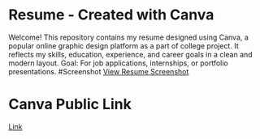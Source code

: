 # Resume - Created with Canva

Welcome! This repository contains my resume designed using Canva, a popular online graphic design platform  as a part of college project. It reflects my skills, education, experience, and career goals in a clean and modern layout.
Goal: For job applications, internships, or portfolio presentations.
#Screenshot
[View Resume Screenshot](https://drive.google.com/file/d/1UP78FoXyydV0xCM2-kZspzTpm234Cois/view?usp=sharing)
# Canva Public Link
[Link](https://www.canva.com/design/DAGvXfrckMc/SYZ25mL0cyikLfU7GIsJIg/view?utm_content=DAGvXfrckMc&utm_campaign=designshare&utm_medium=link2&utm_source=uniquelinks&utlId=h36bb45fed6)
